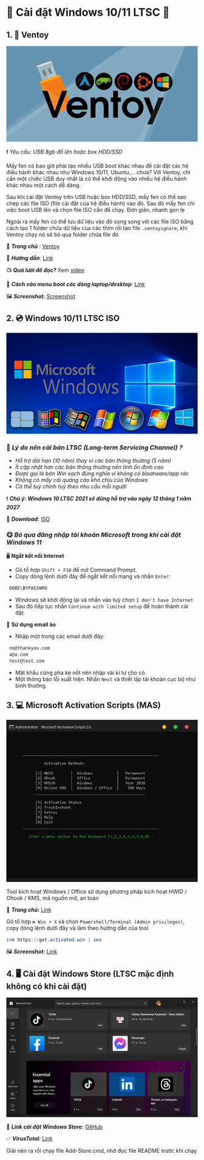 # 💽 **Cài đặt Windows 10/11 LTSC** 💽

## **1. 💾 Ventoy**

![Ventoy](../Images/ventoy.jpg)

❗ *Yêu cầu: USB 8gb đổ lên hoặc box HDD/SSD*

Mấy fen có bao giờ phải tạo nhiều USB boot khác nhau để cài đặt các hệ điều hành khác nhau như Windows 10/11, Ubuntu,... chưa? Với Ventoy,  chỉ cần một chiếc USB duy nhất là có thể khởi động vào nhiều hệ điều hành khác nhau một cách dễ dàng.

Sau khi cài đặt Ventoy trên USB hoặc box HDD/SSD, mấy fen có thể sao chép các file ISO (file cài đặt của hệ điều hành) vào đó. Sau đó mấy fen chỉ việc boot USB lên và chọn file ISO cần để chạy. Đơn giản, nhanh gọn lẹ

Ngoài ra mấy fen có thể lưu dữ liệu vào đó song song với các file ISO bằng cách tạo 1 folder chứa dữ liệu của các thím rồi tạo file `.ventoyignore`, khi Ventoy chạy nó sẽ bỏ qua folder chứa file đó

🔗 ***Trang chủ*** : [Ventoy](https://ventoy.net/en/index.html)

📄 ***Hướng dẫn***: [Link](https://quantrimang.com/cong-nghe/cach-tao-usb-boot-bang-ventoy-182876)

📺 ***Quá lười để đọc?*** Xem [video](https://www.youtube.com/watch?v=06OJwQfCmYY)

📄 ***Cách vào menu boot các dòng laptop/desktop***: [Link](https://www.thegioididong.com/hoi-dap/cach-vao-bios-va-menu-boot-cua-tat-ca-cac-dong-laptop-1229783)

🖼️ ***Screenshot*:** [Screenshot](https://ventoy.net/en/screenshot.html)

## **2. 💿 Windows 10/11 LTSC ISO**

![MS Windows](../Images/microsoft-windows.jpg)

### 🤔 *Lý do nên cài bản LTSC (Long-term Servicing Channel) ?*

- *Hỗ trợ dài hạn (10 năm) thay vì các bản thông thường (5 năm)*
- *Ít cập nhật hơn các bản thông thường nên tính ổn định cao*
- *Được gọi là bản Win sạch đúng nghĩa vì không có bloatware/app rác*
- *Không có mấy cái quảng cáo khó chịu của Windows*
- *Có thể tuỳ chỉnh tuỳ theo nhu cầu mỗi người*

❗ ***Chú ý: Windows 10 LTSC 2021 sẽ dừng hỗ trợ vào ngày 12 tháng 1 năm 2027***

🔗 ***Download*:** [ISO](https://massgrave.dev/windows_ltsc_links)

### 😋 *Bỏ qua đăng nhập tài khoản Microsoft trong khi cài đặt Windows 11*

🖥️ **Ngắt kết nối Internet**

- Gõ tổ hợp `Shift + F10` để mở Command Prompt.
- Copy dòng lệnh dưới đây để ngắt kết nối mạng và nhấn `Enter`:

``` powershell
 OOBE\BYPASSNRO
```

- Windows sẽ khởi động lại và nhấn vào tuỳ chọn `I don't have Internet`
- Sau đó tiếp tục nhấn `Continue with limited setup` để hoàn thành cài đặt.

📧 **Sử dụng email ảo**

- Nhập một trong các email dưới đây:  
  
``` email
 no@thankyou.com
 a@a.com
 test@test.com
```

- Mật khẩu cũng pha ke nốt nên nhập vài kí tự cho có.
- Một thông báo lỗi xuất hiện. Nhấn `Next` và thiết lập tài khoản cục bộ như bình thường.

## **3. 💻 Microsoft Activation Scripts (MAS)**

![MAS](../Images/MAS.JPG)

Tool kích hoạt Windows / Office sử dụng phương pháp kích hoạt HWID / Ohook / KMS, mã nguồn mở, an toàn 

📄 ***Trang chủ*:** [Link](https://massgrave.dev/)

Gõ tổ hợp `⊞ Win + X` và chọn `Powershell/Terminal (Admin privileges)`, copy dòng lệnh dưới đây và làm theo hướng dẫn của tool

``` powershell
irm https://get.activated.win | iex
```

🖼️ ***Screenshot*:** [Link](https://massgrave.dev/#screenshots)

## **4. 🖥 Cài đặt Windows Store (LTSC mặc định không có khi cài đặt)**

![Windows Store](../Images/windows-store.JPG)

🔗 ***Link cài đặt Windows Store:*** [GitHub](https://github.com/kkkgo/LTSC-Add-MicrosoftStore)

✅ ***VirusTotal:*** [Link](https://www.virustotal.com/gui/file/9e3eaa5f3bb28cf022a753df99ab95c717457e27e85fd1ca14d69e38b7f8c168?nocache=1)

Giải nén ra rồi chạy file Add-Store.cmd, nhớ đọc file README trước khi chạy
